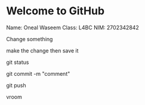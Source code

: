 # Welcome to GitHub

Name: Oneal Waseem
Class: L4BC
NIM: 2702342842

Change something

make the change then save it

git status

git commit -m "comment"

git push

vroom
